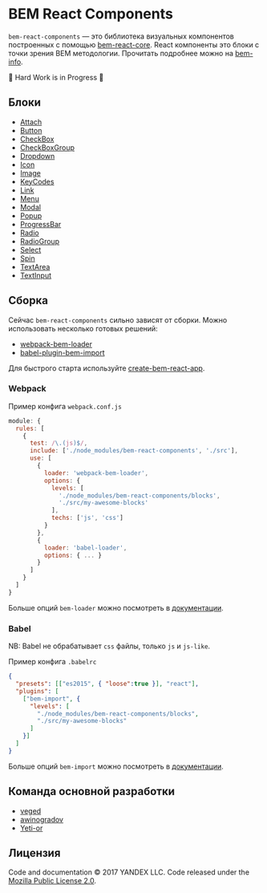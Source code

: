 # BEM React Components

`bem-react-components` — это библиотека визуальных компонентов построенных с помощью [bem-react-core].
React компоненты это блоки с точки зрения BEM методологии. Прочитать подробнее можно на [bem-info].

:construction: Hard Work is in Progress :construction:

## Блоки

* [Attach](blocks/Attach/)
* [Button](blocks/Button)
* [CheckBox](blocks/CheckBox)
* [CheckBoxGroup](blocks/CheckBoxGroup)
* [Dropdown](blocks/Dropdown)
* [Icon](blocks/Icon)
* [Image](blocks/Image)
* [KeyCodes](blocks/KeyCodes)
* [Link](blocks/Link)
* [Menu](blocks/Menu)
* [Modal](blocks/Modal)
* [Popup](blocks/Popup)
* [ProgressBar](blocks/ProgressBar)
* [Radio](blocks/Radio)
* [RadioGroup](blocks/RadioGroup)
* [Select](blocks/Select)
* [Spin](blocks/Spin)
* [TextArea](blocks/TextArea)
* [TextInput](blocks/TextInput)

## Сборка

Сейчас `bem-react-components` сильно зависят от сборки.
Можно использовать несколько готовых решений:

* [webpack-bem-loader]
* [babel-plugin-bem-import]


Для быстрого старта используйте [create-bem-react-app].

### Webpack

Пример конфига `webpack.conf.js`

```js
module: {
  rules: [
    {
      test: /\.(js)$/,
      include: ['./node_modules/bem-react-components', './src'],
      use: [
        {
          loader: 'webpack-bem-loader',
          options: {
            levels: [
              './node_modules/bem-react-components/blocks',
              './src/my-awesome-blocks'
            ],
            techs: ['js', 'css']
          }
        },
        {
          loader: 'babel-loader',
          options: { ... }
        }
      ]
    }
  ]
}
```

Больше опций `bem-loader` можно посмотреть в [документации](https://github.com/bem/webpack-bem-loader#options).

### Babel

NB: Babel не обрабатывает `css` файлы, только `js` и `js-like`.

Пример конфига `.babelrc`

```json
{
  "presets": [["es2015", { "loose":true }], "react"],
  "plugins": [
    ["bem-import", {
      "levels": [
        "./node_modules/bem-react-components/blocks",
        "./src/my-awesome-blocks"
      ]
    }]
  ]
}
```

Больше опций `bem-import` можно посмотреть в [документации](https://github.com/bem/babel-plugin-bem-import#options).

## Команда основной разработки

* [veged](https://github.com/veged)
* [awinogradov](https://github.com/awinogradov)
* [Yeti-or](https://github.com/Yeti-or)

## Лицензия

Code and documentation © 2017 YANDEX LLC. Code released under the [Mozilla Public License 2.0](LICENSE.txt).

[bem-react-core]: https://github.com/bem/bem-react-core
[bem-info]: https://bem.info
[webpack-bem-loader]: https://github.com/bem/webpack-bem-loader
[babel-plugin-bem-import]: https://github.com/bem/babel-plugin-bem-import
[create-bem-react-app]: https://github.com/bem/create-bem-react-app
